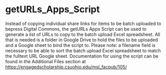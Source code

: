 # getURLs_Apps_Script
Instead of copying individual share links for items to be batch uploaded to bepress Digital Commons, the getURLs Apps Script can be used to generate a list of URLs to copy to the batch upload Excel spreadsheet. All that is needed is a folder in Google Drive to hold the files to be uploaded and a Google sheet to bind the script to. Please note: a filename field is necessary to be able to sort the batch upload Excel spreadsheet to match the fulltext URL Google sheet. Documentation for using the script can be found in the Additional Files section at https://engagedscholarship.csuohio.edu/msl_facpub/105/
